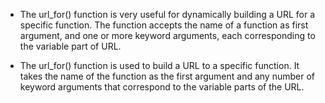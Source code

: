 - The url_for() function is very useful for dynamically building a URL for a specific function. The function accepts the name of a function as first argument, and one or more keyword arguments, each corresponding to the variable part of URL.

- The url_for() function is used to build a URL to a specific function. It takes the name of the function as the first argument and any number of keyword arguments that correspond to the variable parts of the URL.

